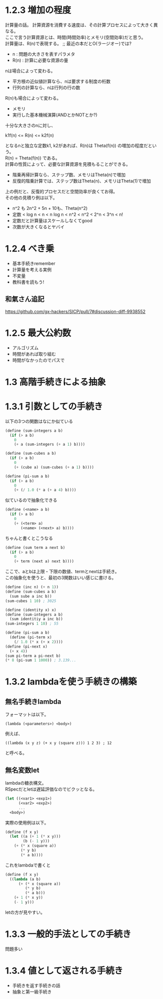 # 1.2.3 増加の程度
計算量の話。
計算資源を消費する速度は、その計算プロセスによって大きく異なる。  
ここで言う計算資源とは、時間(時間効率)とメモリ(空間効率)だと思う。  
計算量は、R(n)で表現する。 ;; 最近の本だとO(ラージオー)では?

- n    : 問題の大きさを表すパラメタ
- R(n) : 計算に必要な資源の量

nは場合によって変わる。  

- 平方根の近似値計算なら、nは要求する制度の桁数
- 行列の計算なら、nは行列の行の数

R(n)も場合によって変わる。  

- メモリ
- 実行した基本機械演算(ANDとかNOTとか?)

十分な大きさのnに対し、  

  k1f(n) <= R(n) <= k2f(n)  

となるnと独立な定数k1, k2があれば、R(n)は Theta(f(n)) の増加の程度だという。  
R(n) = Theta(f(n)) である。  
計算の性質によって、必要な計算資源を見積もることができる。  

- 階乗再帰計算なら、ステップ数、メモリはTheta(n)で増加
- 反復的階乗計算では、ステップ数はTheta(n)、メモリはTheta(1)で増加

上の例だと、反復的プロセスだと空間効率が良くてお得。  
その他の見積り例は以下。

- n^2 も 2n^2 + 5n + 10も、Theta(n^2)
- 定数 < log n < n < n log n < n^2 < n^2 < 2^n < 3^n < n!
- 定数だと計算量はスケールしなくてgood
- 次数が大きくなるとヤバイ

# 1.2.4 べき乗

- 基本手続きremember
- 計算量を考える実例
- 不変量
- 教科書を読もう!

## 和氣さん追記
https://github.com/gx-hackers/SICP/pull/7#discussion-diff-9938552

# 1.2.5 最大公約数

- アルゴリズム
- 時間があれば取り組む
- 時間がなかったのでパスで

# 1.3 高階手続きによる抽象

# 1.3.1 引数としての手続き
以下の3つの関数はなにか似ている

```Scheme
(define (sum-integers a b)
  (if (> a b)
    0
    (+ a (sum-integers (+ a 1) b))))
```

```Scheme
(define (sum-cubes a b)
  (if (> a b)
    0
    (+ (cube a) (sum-cubes (+ a 1) b))))
```

```Scheme
(define (pi-sum a b)
  (if (> a b)
    0
    (+ (/ 1.0 (* a (+ a 4) b))))
```

似ているので抽象化できる

```Scheme
(define (<name> a b)
  (if (> a b)
    0
    (+ (<term> a)
       (<name> (<next> a) b))))
```

ちゃんと書くとこうなる
```Scheme
(define (sum term a next b)
  (if (> a b)
    0
    (+ term (next a) next b))))
```

ここで、aとbは上限・下限の数値、termとnextは手続き。  
この抽象化を使うと、最初の3関数はいい感じに書ける。

```Scheme
(define (inc n) (+ n 1))
(define (sum-cubes a b)
  (sum sube a inc b))
(sum-cubes 1 10) ; 3025
```

```Scheme
(define (identity x) x)
(define (sum-integers a b)
  (sum identitiy a inc b))
(sum-integers 1 10) ; 55
```

```Scheme
(define (pi-sum a b)
  (define (pi-term x)
    (/ 1.0 (* x (+ x 2))))
(define (pi-next x)
  (+ x 4))
(sum pi-term a pi-next b)
(* 8 (pi-sum 1 1000)) ; 3.139...
```

# 1.3.2 lambdaを使う手続きの構築
## 無名手続きlambda
フォーマットは以下。

```
(lambda (<parameters>) <body>)
```

例えば、  

```
((lambda (x y z) (+ x y (square z))) 1 2 3) ; 12
```

と呼べる。  

## 無名変数let
lambdaの糖衣構文。  
RSpecだとletは遅延評価なのでビクッとなる。

```Scheme
(let ((<var1> <exp1>)
      (<var2> <exp2>)
      ...
  <body>)
```

実際の使用例は以下。

```Scheme
(define (f x y)
  (let ((a (+ 1 (* x y)))
        (b (- 1 y)))
    (+ (* x (square a))
       (* y b)
       (* a b))))
```

これをlambdaで書くと  

```Scheme
(define (f x y)
  ((lambda (a b)
      (+ (* x (square a))
         (* y b)
         (* a b)))
    (+ 1 (* x y))
    (- 1 y)))
```

letの方が見やすい。

# 1.3.3 一般的手法としての手続き
問題多い

# 1.3.4 値として返される手続き

- 手続きを返す手続きの話
- 抽象と第一級手続き
